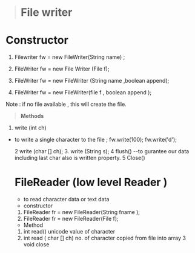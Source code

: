><h1>File writer </h1>

# Constructor 
 1. Filewriter fw = new FileWriter(String name) ;

 2. FileWriter fw = new File Writer (File f);
 3. FileWriter fw = new FileWriter (String name ,boolean append);
 4. FileWriter fw = new FileWriter(file f , boolean append );

 Note : if no file available , this will create the file.


 >**Methods**

 1. write (int ch)
   - to write a single character to the file ;
      fw.write(100);
      fw.write('d');

      2 write (char [] ch);
      3. write (String s);
      4 flush()
      --to gurantee our data including last char also is written property.
      5 Close()


      # FileReader (low level Reader )
      - to read character data or text data 
      * constructor 
      1. FileReader fr = new FileReader(String fname );
      2. FileReader fr = new FileReader(File f);

      * Method 
      1. int read() 
         unicode value of character
        2. int read ( char [] ch)
        no. of character copied from file into array
        3 void close 